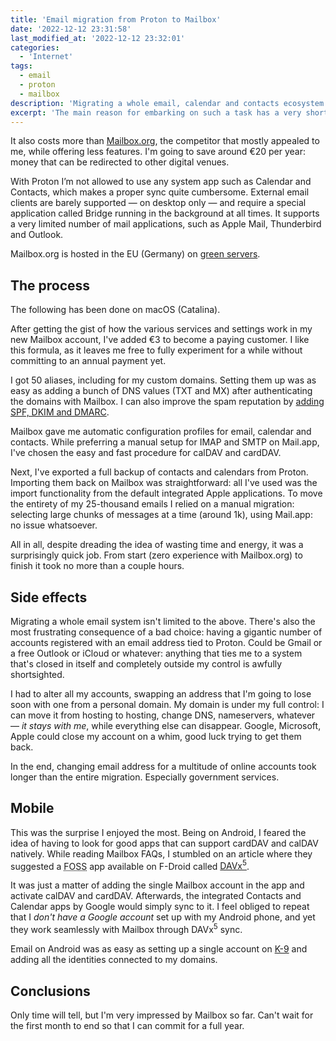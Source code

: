 ```yaml
---
title: 'Email migration from Proton to Mailbox'
date: '2022-12-12 23:31:58'
last_modified_at: '2022-12-12 23:32:01'
categories:
  - 'Internet'
tags:
  - email
  - proton
  - mailbox
description: 'Migrating a whole email, calendar and contacts ecosystem from Proton to Mailbox. On both desktop and mobile.'
excerpt: 'The main reason for embarking on such a task has a very short answer: I can’t support the fact of being trapped in a <a href="/ethics/">walled garden</a>. When I chose Proton years ago I wasn’t bothered by the concept.'
---
```

It also costs more than [Mailbox.org](https://mailbox.org), the competitor that mostly appealed to me, while offering less features. I'm going to save around €20 per year: money that can be redirected to other digital venues.

With Proton I’m not allowed to use any system app such as Calendar and Contacts, which makes a proper sync quite cumbersome. External email clients are barely supported — on desktop only — and require a special application called Bridge running in the background at all times. It supports a very limited number of mail applications, such as Apple Mail, Thunderbird and Outlook.

Mailbox.org is hosted in the EU (Germany) on [green servers](https://mailbox.org/en/company#our-responsibility).

## The process

The following has been done on macOS (Catalina).

After getting the gist of how the various services and settings work in my new Mailbox account, I've added €3 to become a paying customer. I like this formula, as it leaves me free to fully experiment for a while without committing to an annual payment yet.

I got 50 aliases, including for my custom domains. Setting them up was as easy as adding a bunch of DNS values (TXT and MX) after authenticating the domains with Mailbox. I can also improve the spam reputation by [adding SPF, DKIM and DMARC](https://kb.mailbox.org/en/private/custom-domains/spf-dkim-and-dmarc-how-to-improve-the-spam-reputation-of-your-domain).

Mailbox gave me automatic configuration profiles for email, calendar and contacts. While preferring a manual setup for IMAP and SMTP on Mail.app, I've chosen the easy and fast procedure for calDAV and cardDAV.

Next, I've exported a full backup of contacts and calendars from Proton. Importing them back on Mailbox was straightforward: all I've used was the import functionality from the default integrated Apple applications. To move the entirety of my 25-thousand emails I relied on a manual migration: selecting large chunks of messages at a time (around 1k), using Mail.app: no issue whatsoever.

All in all, despite dreading the idea of wasting time and energy, it was a surprisingly quick job. From start (zero experience with Mailbox.org) to finish it took no more than a couple hours.

## Side effects

Migrating a whole email system isn't limited to the above. There's also the most frustrating consequence of a bad choice: having a gigantic number of accounts registered with an email address tied to Proton. Could be Gmail or a free Outlook or iCloud or whatever: anything that ties me to a system that's closed in itself and completely outside my control is awfully shortsighted.

I had to alter all my accounts, swapping an address that I'm going to lose soon with one from a personal domain. My domain is under my full control: I can move it from hosting to hosting, change DNS, nameservers, whatever — *it stays with me*, while everything else can disappear. Google, Microsoft, Apple could close my account on a whim, good luck trying to get them back.

In the end, changing email address for a multitude of online accounts took longer than the entire migration. Especially government services.

## Mobile

This was the surprise I enjoyed the most. Being on Android, I feared the idea of having to look for good apps that can support cardDAV and calDAV natively. While reading Mailbox FAQs, I stumbled on an article where they suggested a <abbr title="Free and Open Source Software">FOSS</abbr> app available on F-Droid called [DAVx<sup>5</sup>](https://f-droid.org/en/packages/at.bitfire.davdroid/).

It was just a matter of adding the single Mailbox account in the app and activate calDAV and cardDAV. Afterwards, the integrated Contacts and Calendar apps by Google would simply sync to it. I feel obliged to repeat that I *don't have a Google account* set up with my Android phone, and yet they work seamlessly with Mailbox through DAVx<sup>5</sup> sync.

Email on Android was as easy as setting up a single account on [K-9](https://k9mail.app/) and adding all the identities connected to my domains.

## Conclusions

Only time will tell, but I'm very impressed by Mailbox so far. Can't wait for the first month to end so that I can commit for a full year.